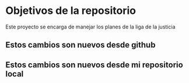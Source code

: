# Objetivos de la repositorio

Este proyecto se encarga de manejar los planes de la liga de la justicia

## Estos cambios son nuevos desde github
## Estos cambios son nuevos desde mi repositorio local

